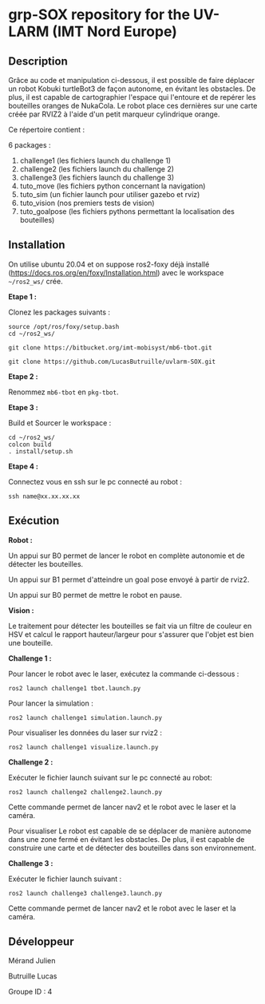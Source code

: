 # grp-SOX repository for the UV-LARM (IMT Nord Europe)

## Description

Grâce au code et manipulation ci-dessous, il est possible de faire déplacer un robot Kobuki turtleBot3 de façon autonome, en évitant les obstacles. De plus, il est capable de cartographier l'espace qui l'entoure et de repérer les bouteilles oranges de NukaCola. Le robot place ces dernières sur une carte créée par RVIZ2 à l'aide d'un petit marqueur cylindrique orange.

Ce répertoire contient :

6 packages :

1. challenge1 	(les fichiers launch du challenge 1)
2. challenge2   (les fichiers launch du challenge 2)
3. challenge3   (les fichiers launch du challenge 3)
4. tuto_move 	(les fichiers python concernant la navigation)
5. tuto_sim		(un fichier launch pour utiliser gazebo et rviz)
6. tuto_vision	(nos premiers tests de vision)
7. tuto_goalpose (les fichiers pythons permettant la localisation des bouteilles)

## Installation

On utilise ubuntu 20.04 et on suppose ros2-foxy déjà installé (https://docs.ros.org/en/foxy/Installation.html) avec le workspace `~/ros2_ws/` crée.

**Etape 1 :** 

Clonez les packages suivants :

```
source /opt/ros/foxy/setup.bash
cd ~/ros2_ws/

git clone https://bitbucket.org/imt-mobisyst/mb6-tbot.git

git clone https://github.com/LucasButruille/uvlarm-SOX.git
```

**Etape 2 :** 

Renommez `mb6-tbot` en `pkg-tbot`.

**Etape 3 :** 

Build et Sourcer le workspace :
```
cd ~/ros2_ws/
colcon build
. install/setup.sh
```

**Etape 4 :**

Connectez vous en ssh sur le pc connecté au robot :
```
ssh name@xx.xx.xx.xx
```

## Exécution 

**Robot :**

Un appui sur B0 permet de lancer le robot en complète autonomie et de détecter les bouteilles.

Un appui sur B1 permet d'atteindre un goal pose envoyé à partir de rviz2.

Un appui sur B0 permet de mettre le robot en pause.

**Vision :**

Le traitement pour détecter les bouteilles se fait via un filtre de couleur en HSV et calcul le rapport hauteur/largeur pour s'assurer que l'objet est bien une bouteille.

**Challenge 1 :**

Pour lancer le robot avec le laser, exécutez la commande ci-dessous : 
```
ros2 launch challenge1 tbot.launch.py
```

Pour lancer la simulation :
```
ros2 launch challenge1 simulation.launch.py
```

Pour visualiser les données du laser sur rviz2 :
```
ros2 launch challenge1 visualize.launch.py
```

**Challenge 2 :**

Exécuter le fichier launch suivant sur le pc connecté au robot:
```
ros2 launch challenge2 challenge2.launch.py
```
Cette commande permet de lancer nav2 et le robot avec le laser et la caméra.

Pour visualiser
Le robot est capable de se déplacer de manière autonome dans une zone fermé en évitant les obstacles. De plus, il est capable de construire une carte et de détecter des bouteilles dans son environnement.

**Challenge 3 :**

Exécuter le fichier launch suivant :
```
ros2 launch challenge3 challenge3.launch.py
```
Cette commande permet de lancer nav2 et le robot avec le laser et la caméra.

## Développeur

Mérand Julien

Butruille Lucas

Groupe ID : 4

